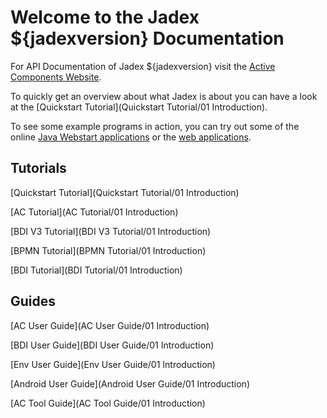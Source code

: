 # Welcome to the Jadex ${jadexversion} Documentation

For API Documentation of Jadex ${jadexversion} visit the [Active Components Website](../javadoc).

To quickly get an overview about what Jadex is about you can have a look at the [Quickstart Tutorial](Quickstart Tutorial/01 Introduction).

To see some example programs in action, you can try out some of the online [Java Webstart applications](https://www0.activecomponents.org/bin/view/Documentation/Examples) or the [web applications](http://www.activecomponents.org/jadex-applications-web/).

## Tutorials

[Quickstart Tutorial](Quickstart Tutorial/01 Introduction)

[AC Tutorial](AC Tutorial/01 Introduction)

[BDI V3 Tutorial](BDI V3 Tutorial/01 Introduction)

[BPMN Tutorial](BPMN Tutorial/01 Introduction)

[BDI Tutorial](BDI Tutorial/01 Introduction)



## Guides

[AC User Guide](AC User Guide/01 Introduction)

[BDI User Guide](BDI User Guide/01 Introduction)

[Env User Guide](Env User Guide/01 Introduction)

[Android User Guide](Android User Guide/01 Introduction)

[AC Tool Guide](AC Tool Guide/01 Introduction)

